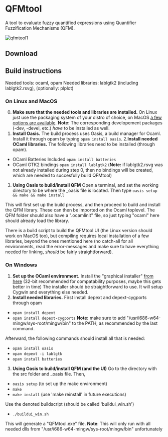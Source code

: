 # QFMtool
A tool to evaluate fuzzy quantified expressions using Quantifier Fuzzification Mechanisms (QFM).

![qfmtool1](https://user-images.githubusercontent.com/36513234/36345491-df3490c8-142b-11e8-8055-100396611e1a.png)

## Download



## Build instructions

Needed tools:   ocaml, opam
Needed libraries: lablgtk2 (including lablgtk2.rsvg), (optionally: plplot)


### On Linux and MacOS

0. __Make sure that the needed tools and libraries are installed.__ 
On Linux just use the packaging system of your distro of choice, on MacOS [a few options are available](https://ocaml.org/docs/install.html#macOS). __Note:__ The corresponding developement packages (-dev, -devel, etc.) _have_ to be installed as well.
1. __Install Oasis.__ 
The build process uses Oasis, a build manager for Ocaml. Install it through opam by typing `opam install oasis`. 
2.__Install needed OCaml libraries.__ 
The following libraries need to be installed (through opam). 
  - OCaml Batteries Included `opam install batteries`
  - OCaml GTK2 bindings `opam install lablgtk2` (__Note:__ if lablgtk2.rsvg was not already installed during step 0, then no bindings will be created, which are needed to succesfully build QFMtool)
3. __Using Oasis to build/install QFM__
 Open a terminal, and set the working directory to be where the \_oasis file is located. 
Then type `oasis setup && make && make install`

This will first set up the build process, and then proceed to build and install the QFM library. 
These can then be imported on the Ocaml toplevel. The QFM folder should also have a ".ocamlinit" file, so just typing 
"ocaml" here should already load the library. 

There is a build script to build the QFMtool UI (the Linux version should work on MacOS too), but compiling  requires local installation of a few libraries, beyond the ones mentioned here (no catch-all for all environments, read the error-messages and make sure to have everything needed for linking, _should_ be fairly straightforward). 

### On Windows

1. __Set up the OCaml environment.__
Install the "graphical installer" [from here](https://fdopen.github.io/opam-repository-mingw/installation/) (32-bit recommended 
for compatability purposes, maybe this gets better in time) The installer should be straightforward to use. It will setup Cygwin
and everything else needed. 
2. __Install needed libraries.__
First install depext and depext-cygports through opam 
  - `opam install depext` 
  - `opam install depext-cygports` 
__Note:__ make sure to add "/usr/i686-w64-mingw/sys-root/mingw/bin" to the PATH, as recommended by the last command.

Afterward, the following commands should install all that is needed: 
  - `opam install oasis`
  - `opam depext -i lablgtk` 
  - `opam install batteries`
3. __Using Oasis to build/install QFM (and the UI)__
Go to the directory with the src folder and \_oasis file. 
Then,
  - `oasis setup`  (to set up the make environment) 
  - `make`
  - `make install` (use 'make reinstall' in future executions) 

Use the denoted buildscript (should be called 'buildui_win.sh')
  - `./buildui_win.sh`

This will generate a "QFMtool.exe" file. 
__Note__: This will only run with all needed dlls from 
"/usr/i686-w64-mingw/sys-root/mingw/bin" unfortunately
